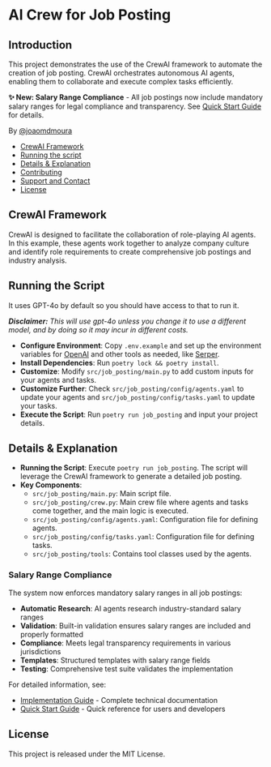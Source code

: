 # AI Crew for Job Posting
## Introduction
This project demonstrates the use of the CrewAI framework to automate the creation of job posting. CrewAI orchestrates autonomous AI agents, enabling them to collaborate and execute complex tasks efficiently.

**✨ New: Salary Range Compliance** - All job postings now include mandatory salary ranges for legal compliance and transparency. See [Quick Start Guide](QUICK_START_SALARY_COMPLIANCE.md) for details.

By [@joaomdmoura](https://x.com/joaomdmoura)

- [CrewAI Framework](#crewai-framework)
- [Running the script](#running-the-script)
- [Details & Explanation](#details--explanation)
- [Contributing](#contributing)
- [Support and Contact](#support-and-contact)
- [License](#license)

## CrewAI Framework
CrewAI is designed to facilitate the collaboration of role-playing AI agents. In this example, these agents work together to analyze company culture and identify role requirements to create comprehensive job postings and industry analysis.

## Running the Script
It uses GPT-4o by default so you should have access to that to run it.

***Disclaimer:** This will use gpt-4o unless you change it to use a different model, and by doing so it may incur in different costs.*

- **Configure Environment**: Copy `.env.example` and set up the environment variables for [OpenAI](https://platform.openai.com/api-keys) and other tools as needed, like [Serper](serper.dev).
- **Install Dependencies**: Run `poetry lock && poetry install`.
- **Customize**: Modify `src/job_posting/main.py` to add custom inputs for your agents and tasks.
- **Customize Further**: Check `src/job_posting/config/agents.yaml` to update your agents and `src/job_posting/config/tasks.yaml` to update your tasks.
- **Execute the Script**: Run `poetry run job_posting` and input your project details.

## Details & Explanation
- **Running the Script**: Execute `poetry run job_posting`. The script will leverage the CrewAI framework to generate a detailed job posting.
- **Key Components**:
  - `src/job_posting/main.py`: Main script file.
  - `src/job_posting/crew.py`: Main crew file where agents and tasks come together, and the main logic is executed.
  - `src/job_posting/config/agents.yaml`: Configuration file for defining agents.
  - `src/job_posting/config/tasks.yaml`: Configuration file for defining tasks.
  - `src/job_posting/tools`: Contains tool classes used by the agents.

### Salary Range Compliance
The system now enforces mandatory salary ranges in all job postings:
- **Automatic Research**: AI agents research industry-standard salary ranges
- **Validation**: Built-in validation ensures salary ranges are included and properly formatted
- **Compliance**: Meets legal transparency requirements in various jurisdictions
- **Templates**: Structured templates with salary range fields
- **Testing**: Comprehensive test suite validates the implementation

For detailed information, see:
- [Implementation Guide](SALARY_RANGE_IMPLEMENTATION.md) - Complete technical documentation
- [Quick Start Guide](QUICK_START_SALARY_COMPLIANCE.md) - Quick reference for users and developers

## License
This project is released under the MIT License.
